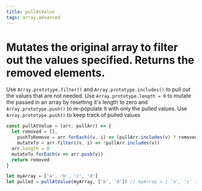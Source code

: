 ```yaml
---
title: pullAtValue
tags: array,advanced
---
```


# Mutates the original array to filter out the values specified. Returns the removed elements.

Use `Array.prototype.filter()` and `Array.prototype.includes()` to pull out the values that are not needed.
Use `Array.prototype.length = 0` to mutate the passed in an array by resetting it's length to zero and `Array.prototype.push()` to re-populate it with only the pulled values.
Use `Array.prototype.push()` to keep track of pulled values

```js
const pullAtValue = (arr, pullArr) => {
  let removed = [],
    pushToRemove = arr.forEach((v, i) => (pullArr.includes(v) ? removed.push(v) : v)),
    mutateTo = arr.filter((v, i) => !pullArr.includes(v))
  arr.length = 0
  mutateTo.forEach(v => arr.push(v))
  return removed
}
```

```js
let myArray = ['a', 'b', 'c', 'd']
let pulled = pullAtValue(myArray, ['b', 'd']) // myArray = [ 'a', 'c' ] , pulled = [ 'b', 'd' ]
```
